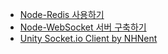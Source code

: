 - [Node-Redis 사용하기](https://askofcloud.wordpress.com/2016/04/05/node-%EC%97%90%EC%84%9C-redis-%EC%82%AC%EC%9A%A9%ED%95%98%EA%B8%B0/)  
- [Node-WebSocket 서버 구축하기](https://medium.com/@martin.sikora/node-js-websocket-simple-chat-tutorial-2def3a841b61)  
- [Unity Socket.io Client by NHNent](https://github.com/nhnent/socket.io-client-unity3d)  
